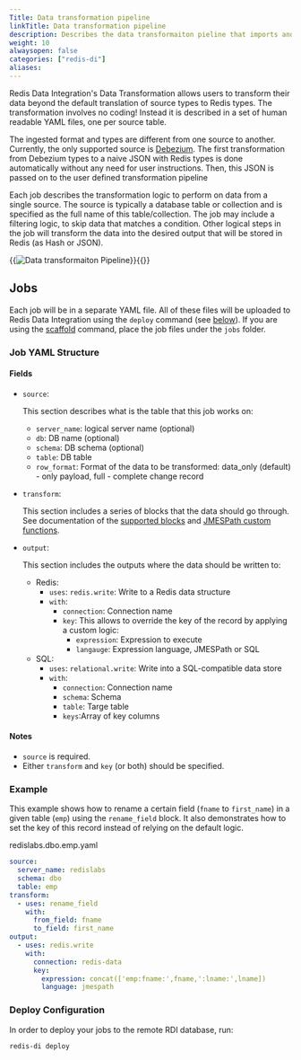 ```yaml
---
Title: Data transformation pipeline
linkTitle: Data transformation pipeline
description: Describes the data transformaiton pieline that imports and transforms relationl database data to Redis databases.
weight: 10
alwaysopen: false
categories: ["redis-di"]
aliases: 
---
```


Redis Data Integration's Data Transformation allows users to transform their data beyond the default translation of source types to Redis types. The transformation involves no coding! Instead it is described in a set of human readable YAML files, one per source table.

The ingested format and types are different from one source to another. Currently, the only supported source is [Debezium](https://debezium.io/). The first transformation from Debezium types to a naive JSON with Redis types is done automatically without any need for user instructions. Then, this JSON is passed on to the user defined transformation pipeline

Each job describes the transformation logic to perform on data from a single source. The source is typically a database table or collection and is specified as the full name of this table/collection. The job may include a filtering logic, to skip data that matches a condition. Other logical steps in the job will transform the data into the desired output that will be stored in Redis (as Hash or JSON).

{{<image filename="images/di/data-transformation-pipeline.png" alt="Data transformaiton Pipeline" >}}{{</image>}}

## Jobs

Each job will be in a separate YAML file. All of these files will be uploaded to Redis Data Integration using the `deploy` command (see [below](#deploy-configuration)). If you are using the [scaffold](../index.md#scaffold-configuration-files) command, place the job files under the `jobs` folder.

### Job YAML Structure

#### Fields

- `source`:

  This section describes what is the table that this job works on:

  - `server_name`: logical server name (optional)
  - `db`: DB name (optional)
  - `schema`: DB schema (optional)
  - `table`: DB table
  - `row_format`: Format of the data to be transformed: data_only (default) - only payload, full - complete change record

- `transform`:

  This section includes a series of blocks that the data should go through.
  See documentation of the [supported blocks](../reference/data-transformation-block-types.md) and [JMESPath custom functions](../reference/jmespath-custom-functions.md).

- `output`:

  This section includes the outputs where the data should be written to:

  - Redis:
    - `uses`: `redis.write`: Write to a Redis data structure
    - `with`:
      - `connection`: Connection name
      - `key`: This allows to override the key of the record by applying a custom logic:
        - `expression`: Expression to execute
        - `langauge`: Expression language, JMESPath or SQL
  - SQL:
    - `uses`: `relational.write`: Write into a SQL-compatible data store
    - `with`:
      - `connection`: Connection name
      - `schema`: Schema
      - `table`: Targe table
      - `keys`:Array of key columns

#### Notes

- `source` is required.
- Either `transform` and `key` (or both) should be specified.

### Example

This example shows how to rename a certain field (`fname` to `first_name`) in a given table (`emp`) using the `rename_field` block. It also demonstrates how to set the key of this record instead of relying on the default logic.

redislabs.dbo.emp.yaml

```yaml
source:
  server_name: redislabs
  schema: dbo
  table: emp
transform:
  - uses: rename_field
    with:
      from_field: fname
      to_field: first_name
output:
  - uses: redis.write
    with:
      connection: redis-data
      key:
        expression: concat(['emp:fname:',fname,':lname:',lname])
        language: jmespath
```

### Deploy Configuration

In order to deploy your jobs to the remote RDI database, run:

```bash
redis-di deploy
```
